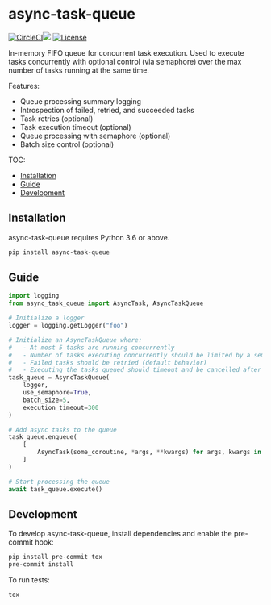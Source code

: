 # async-task-queue

[![CircleCI](https://circleci.com/gh/NarrativeScience/async-task-queue/tree/master.svg?style=shield)](https://circleci.com/gh/NarrativeScience/async-task-queue/tree/master)[![](https://img.shields.io/pypi/v/async-task-queue.svg)](https://pypi.org/pypi/async-task-queue/) [![License](https://img.shields.io/badge/License-BSD%203--Clause-blue.svg)](https://opensource.org/licenses/BSD-3-Clause)

In-memory FIFO queue for concurrent task execution. Used to execute tasks concurrently with optional control (via semaphore) over the max number of tasks running at the same time.

Features:

- Queue processing summary logging
- Introspection of failed, retried, and succeeded tasks
- Task retries (optional)
- Task execution timeout (optional)
- Queue processing with semaphore (optional)
- Batch size control (optional)

TOC:

- [Installation](#installation)
- [Guide](#guide)
- [Development](#development)

## Installation

async-task-queue requires Python 3.6 or above.

```bash
pip install async-task-queue
```

## Guide

```python
import logging
from async_task_queue import AsyncTask, AsyncTaskQueue

# Initialize a logger
logger = logging.getLogger("foo")

# Initialize an AsyncTaskQueue where:
#   - At most 5 tasks are running concurrently
#   - Number of tasks executing concurrently should be limited by a semaphore
#   - Failed tasks should be retried (default behavior)
#   - Executing the tasks queued should timeout and be cancelled after 5 minutes
task_queue = AsyncTaskQueue(
    logger,
    use_semaphore=True,
    batch_size=5,
    execution_timeout=300
)

# Add async tasks to the queue
task_queue.enqueue(
    [
        AsyncTask(some_coroutine, *args, **kwargs) for args, kwargs in some_args_kwargs
    ]
)

# Start processing the queue
await task_queue.execute()
```

## Development

To develop async-task-queue, install dependencies and enable the pre-commit hook:

```bash
pip install pre-commit tox
pre-commit install
```

To run tests:

```bash
tox
```
